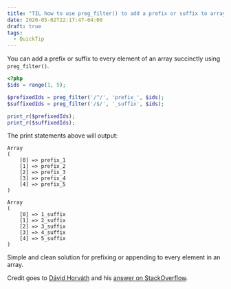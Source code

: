 ```yaml
---
title: "TIL how to use preg_filter() to add a prefix or suffix to array elements"
date: 2020-05-02T22:17:47-04:00
draft: true
tags:
  - QuickTip
---
```


You can add a prefix or suffix to every element of an array succinctly using `preg_filter()`.<!--more-->

```php
<?php
$ids = range(1, 5);

$prefixedIds = preg_filter('/^/', 'prefix_', $ids);
$suffixedIds = preg_filter('/$/', '_suffix', $ids);

print_r($prefixedIds);
print_r($suffixedIds);
```

The print statements above will output:

```
Array
(
    [0] => prefix_1
    [1] => prefix_2
    [2] => prefix_3
    [3] => prefix_4
    [4] => prefix_5
)

Array
(
    [0] => 1_suffix
    [1] => 2_suffix
    [2] => 3_suffix
    [3] => 4_suffix
    [4] => 5_suffix
)
```

Simple and clean solution for prefixing or appending to every element in an array.

Credit goes to [Dávid Horváth](https://stackoverflow.com/users/3948862/d%c3%a1vid-horv%c3%a1th) and his [answer on StackOverflow](https://stackoverflow.com/a/28115783).
